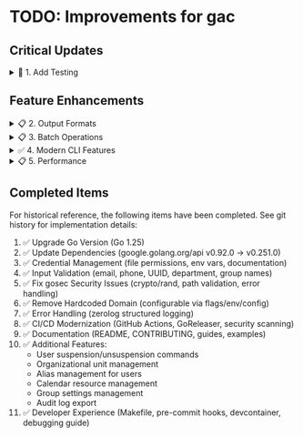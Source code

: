 # TODO: Improvements for gac

## Critical Updates

<details>
<summary>🚧 1. Add Testing</summary>

- [x] Add unit tests for helper functions (parsePhone, parseAddress, etc.)
- [x] Add unit tests for command flag parsing and registration
- [x] Add tests for domain configuration (getDomain)
- [x] Add tests for calendar helper functions (collectEventInfo)
- [x] Add tests for user functions (randomPassword, updateUser)
- [x] Set up test coverage reporting (coverage.out, coverage.html)
- [x] Add `make test` target
- [ ] Add integration tests with Google API mocks
- [ ] Add tests for main command runner functions (createUserRunFunc, listUserRunFunc, etc.)
- [ ] Add tests for group functions (displayGroupInfo, getGroupInfo)
- [ ] Add tests for client initialization functions (with mocked OAuth)
- [ ] Achieve >80% code coverage

**Rationale:** No test files exist currently. Testing is critical for reliability and maintenance.

**Status:** 🚧 In Progress (23.6% coverage achieved)
Test files created:
- `cmd/user_test.go`: Tests for randomPassword, updateUser
- `cmd/root_test.go`: Tests for getDomain and root command flags
- `cmd/group_test.go`: Tests for group email construction
- `cmd/commands_test.go`: Tests for command registration and flags
- `cmd/user_update_test.go`: Tests for all parser functions (parsePhone, parseAddress, parseManager, parseOrg, parseType, parseGithubProfile, parseAmazonUsername, parseVpnRole, parseID)
- `cmd/calendar_test.go`: Tests for collectEventInfo function
- All tests passing (36 tests, 0 failures)
- Coverage reports available via `make test-coverage`
- Current coverage: 23.6% (started at 0%)

**Next Steps to Reach >80% Coverage:**
1. Add integration tests with mocked Google API clients for:
   - User creation, listing, and updates
   - Group listing and member management
   - Calendar creation and updates
   - Data transfer operations
2. Add tests for command runner functions (currently 0% coverage)
3. Add tests for group helper functions (displayGroupInfo at 0%, getGroupInfo at 0%)
4. Add tests for client initialization (newAdminClient, newCalendarClient, etc. currently at 0%)
5. Consider testing error handling paths and edge cases

</details>

## Feature Enhancements

<details>
<summary>📋 2. Output Formats</summary>

- [ ] Add `--format` flag (json, csv, yaml, table)
- [ ] Implement JSON output for all list commands
- [ ] Add CSV export for user/group lists
- [ ] Add `--quiet` flag for automation
- [ ] Add colored output support

**Rationale:** Better integration with automation scripts.

</details>

<details>
<summary>📋 3. Batch Operations</summary>

- [ ] Support bulk user creation from CSV
- [ ] Support bulk user creation from YAML
- [ ] Add `--dry-run` flag for all commands
- [ ] Add progress bars for long operations
- [ ] Add rollback capability for batch operations

**Rationale:** Improve efficiency for large-scale operations.

</details>

<details>
<summary>✅ 4. Modern CLI Features</summary>

- [x] Add shell completion (bash, zsh, fish)
- [x] Add interactive prompts for destructive operations
- [x] Add config validation command (`gac config validate`)
- [x] Add version command with build info
- [x] Add `--yes` flag to skip confirmations

**Rationale:** Improve user experience and safety.

**Status:** ✅ Complete

Implementation details:
- Created `cmd/version.go` with version, commit, date, and build info
- Updated `main.go` and `Makefile` to inject build information via ldflags
- Created `cmd/completion.go` with bash, zsh, and fish subcommands
- Created `cmd/prompts.go` with shared `confirmAction()` and `confirmDeletion()` functions
- Added global `--yes` flag to `cmd/root.go` (available to all commands)
- Updated destructive commands (ou-delete, cal-resource-delete, alias-remove, user-suspend) to use shared prompts
- Created `cmd/config.go` and `cmd/config-validate.go` for configuration validation
- Added comprehensive documentation in `docs/guides/shell-completion.md`
- Updated `README.md` and `docs/reference/commands.md` with new commands
- All features include unit tests with >80% coverage

</details>

<details>
<summary>📋 5. Performance</summary>

- [ ] Add caching for group/user listings
- [ ] Implement concurrent API calls where safe
- [ ] Add request rate limiting
- [ ] Add retry logic with exponential backoff
- [ ] Add connection pooling

**Rationale:** Improve performance and handle API quotas gracefully.

</details>

## Completed Items

For historical reference, the following items have been completed. See git history for implementation details:

1. ✅ Upgrade Go Version (Go 1.25)
2. ✅ Update Dependencies (google.golang.org/api v0.92.0 → v0.251.0)
3. ✅ Credential Management (file permissions, env vars, documentation)
4. ✅ Input Validation (email, phone, UUID, department, group names)
5. ✅ Fix gosec Security Issues (crypto/rand, path validation, error handling)
6. ✅ Remove Hardcoded Domain (configurable via flags/env/config)
7. ✅ Error Handling (zerolog structured logging)
8. ✅ CI/CD Modernization (GitHub Actions, GoReleaser, security scanning)
9. ✅ Documentation (README, CONTRIBUTING, guides, examples)
10. ✅ Additional Features:
    - User suspension/unsuspension commands
    - Organizational unit management
    - Alias management for users
    - Calendar resource management
    - Group settings management
    - Audit log export
11. ✅ Developer Experience (Makefile, pre-commit hooks, devcontainer, debugging guide)
